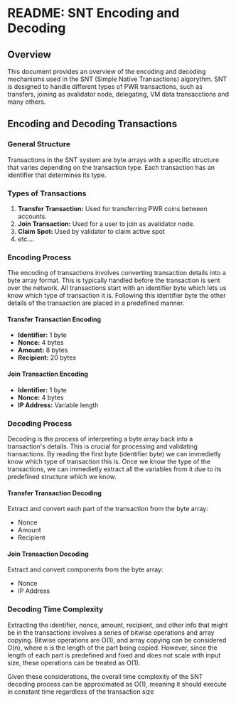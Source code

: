 # README: SNT Encoding and Decoding

## Overview

This document provides an overview of the encoding and decoding mechanisms used in the SNT (Simple Native Transactions) algorythm. SNT is designed to handle different types of PWR transactions, such as transfers, joining as avalidator node, delegating, VM data transacctions and many others.

## Encoding and Decoding Transactions

### General Structure

Transactions in the SNT system are byte arrays with a specific structure that varies depending on the transaction type. Each transaction has an identifier that determines its type.

### **Types of Transactions**

1. **Transfer Transaction:** Used for transferring PWR coins between accounts.
2. **Join Transaction:** Used for a user to join as avalidator node.
3. **Claim Spot:** Used by validator to claim active spot
4. etc....

### **Encoding Process**

The encoding of transactions involves converting transaction details into a byte array format. This is typically handled before the transaction is sent over the network.
All transactions start with an identifier byte which lets us know which type of transaction it is.
Following this identifier byte the other details of the transaction are placed in a predefined manner.

#### Transfer Transaction Encoding
- **Identifier:** 1 byte
- **Nonce:** 4 bytes
- **Amount:** 8 bytes
- **Recipient:** 20 bytes

#### Join Transaction Encoding
- **Identifier:** 1 byte
- **Nonce:** 4 bytes
- **IP Address:** Variable length

### **Decoding Process**

Decoding is the process of interpreting a byte array back into a transaction's details. This is crucial for processing and validating transactions.
By reading the first byte (identifier byte) we can immedietly know which type of transaction this is.
Once we know the type of the transactions, we can immedietly extract all the variables from it due to its predefined structure which we know.

#### Transfer Transaction Decoding
Extract and convert each part of the transaction from the byte array:
   - Nonce
   - Amount
   - Recipient

#### Join Transaction Decoding
Extract and convert components from the byte array:
   - Nonce
   - IP Address

### **Decoding Time Complexity**

Extracting the identifier, nonce, amount, recipient, and other info that might be in the transactions involves a series of bitwise operations and array copying. Bitwise operations are O(1), and array copying can be considered O(n), where n is the length of the part being copied. However, since the length of each part is predefined and fixed and does not scale with input size, these operations can be treated as O(1).

Given these considerations, the overall time complexity of the SNT decoding process can be approximated as O(1), meaning it should execute in constant time regardless of the transaction size
